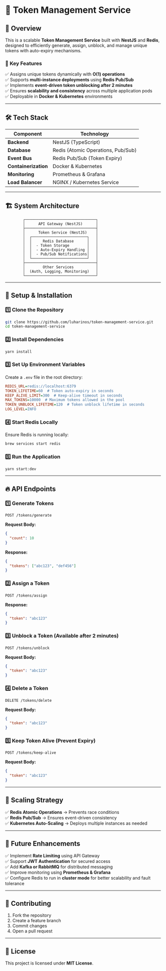 # 🚀 Token Management Service

## 📖 Overview

This is a scalable **Token Management Service** built with **NestJS** and **Redis**, designed to efficiently generate, assign, unblock, and manage unique tokens with auto-expiry mechanisms.

### 🎯 **Key Features**

✅ Assigns unique tokens dynamically with **O(1) operations**  
✅ Supports **multi-instance deployments** using **Redis Pub/Sub**  
✅ Implements **event-driven token unblocking after 2 minutes**  
✅ Ensures **scalability and consistency** across multiple application pods  
✅ Deployable in **Docker & Kubernetes** environments  

---

## 🛠️ **Tech Stack**

| Component       | Technology    |
|----------------|--------------|
| **Backend**    | NestJS (TypeScript) |
| **Database**   | Redis (Atomic Operations, Pub/Sub) |
| **Event Bus**  | Redis Pub/Sub (Token Expiry) |
| **Containerization** | Docker & Kubernetes |
| **Monitoring** | Prometheus & Grafana |
| **Load Balancer** | NGINX / Kubernetes Service |

---

## 🏗️ **System Architecture**

```
        ┌────────────────────────────────┐
        │      API Gateway (NestJS)      │
        ├────────────────────────────────┤
        │      Token Service (NestJS)    │
        │  ┌─────────────────────────┐   │
        │  │     Redis Database      │   │
        │  │  - Token Storage        │   │
        │  │  - Auto-Expiry Handling │   │
        │  │  - Pub/Sub Notifications│   │
        │  └─────────────────────────┘   │
        ├────────────────────────────────┤
        │        Other Services          │
        │  (Auth, Logging, Monitoring)   │
        └────────────────────────────────┘
```

---

## 🚀 **Setup & Installation**

### **1️⃣ Clone the Repository**

```sh
git clone https://github.com/luharinos/token-management-service.git
cd token-management-service
```

### **2️⃣ Install Dependencies**

```sh
yarn install
```

### **3️⃣ Set Up Environment Variables**

Create a `.env` file in the root directory:

```ini
REDIS_URL=redis://localhost:6379
TOKEN_LIFETIME=60  # Token auto-expiry in seconds
KEEP_ALIVE_LIMIT=300  # Keep-alive timeout in seconds
MAX_TOKENS=10000  # Maximum tokens allowed in the pool
TOKEN_UNBLOCK_LIFETIME=120  # Token unblock lifetime in seconds
LOG_LEVEL=INFO
```

### **4️⃣ Start Redis Locally**

Ensure Redis is running locally:

```sh
brew services start redis
```

### **5️⃣ Run the Application**

```sh
yarn start:dev
```

---

## 🔥 **API Endpoints**

### **1️⃣ Generate Tokens**

```http
POST /tokens/generate
```

**Request Body:**

```json
{
  "count": 10
}
```

**Response:**

```json
{
  "tokens": ["abc123", "def456"]
}
```

### **2️⃣ Assign a Token**

```http
POST /tokens/assign
```

**Response:**

```json
{
  "token": "abc123"
}
```

### **3️⃣ Unblock a Token (Available after 2 minutes)**

```http
POST /tokens/unblock
```

**Request Body:**

```json
{
  "token": "abc123"
}
```

### **4️⃣ Delete a Token**

```http
DELETE /tokens/delete
```

**Request Body:**

```json
{
  "token": "abc123"
}
```

### **5️⃣ Keep Token Alive (Prevent Expiry)**

```http
POST /tokens/keep-alive
```

**Request Body:**

```json
{
  "token": "abc123"
}
```

---

## 🎯 **Scaling Strategy**

✅ **Redis Atomic Operations** → Prevents race conditions  
✅ **Redis Pub/Sub** → Ensures event-driven consistency  
✅ **Kubernetes Auto-Scaling** → Deploys multiple instances as needed  

---

## 🎯 **Future Enhancements**

✅ Implement **Rate Limiting** using API Gateway  
✅ Support **JWT Authentication** for secured access  
✅ Add **Kafka or RabbitMQ** for distributed messaging  
✅ Improve monitoring using **Prometheus & Grafana**  
✅ Configure Redis to run in **cluster mode** for better scalability and fault tolerance  

---

## 🎯 **Contributing**

1. Fork the repository  
2. Create a feature branch  
3. Commit changes  
4. Open a pull request  

---

## 📄 **License**

This project is licensed under **MIT License**.

